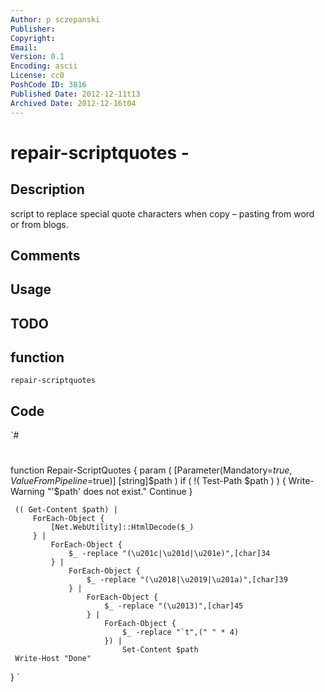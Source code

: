 ```yaml
---
Author: p sczepanski
Publisher: 
Copyright: 
Email: 
Version: 0.1
Encoding: ascii
License: cc0
PoshCode ID: 3816
Published Date: 2012-12-11t13
Archived Date: 2012-12-16t04
---
```


# repair-scriptquotes - 

## Description

script to replace special quote characters when copy – pasting from word or from blogs.

## Comments



## Usage



## TODO



## function

`repair-scriptquotes`

## Code

`#
 #
 function Repair-ScriptQuotes {
     param (
         [Parameter(Mandatory=$true,ValueFromPipeline=$true)]
         [string]$path
     )
     if ( !( Test-Path $path ) ) {
         Write-Warning "'$path' does not exist."
         Continue
     }
         
 
     (( Get-Content $path) |  
         ForEach-Object {
             [Net.WebUtility]::HtmlDecode($_)
         } | 
             ForEach-Object {
                 $_ -replace "(\u201c|\u201d|\u201e)",[char]34
             } | 
                 ForEach-Object {
                     $_ -replace "(\u2018|\u2019|\u201a)",[char]39
                 } | 
                     ForEach-Object {
                         $_ -replace "(\u2013)",[char]45
                     } | 
                         ForEach-Object {
                             $_ -replace "`t",(" " * 4)
                         }) | 
                             Set-Content $path
     Write-Host "Done"
 }
`

